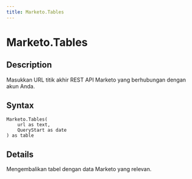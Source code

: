 ```yaml
---
title: Marketo.Tables
---
```


# Marketo.Tables


## Description

Masukkan URL titik akhir REST API Marketo yang berhubungan dengan akun Anda.


## Syntax

```powerquery
Marketo.Tables(
    url as text,
    QueryStart as date
) as table
```


## Details

Mengembalikan tabel dengan data Marketo yang relevan.


